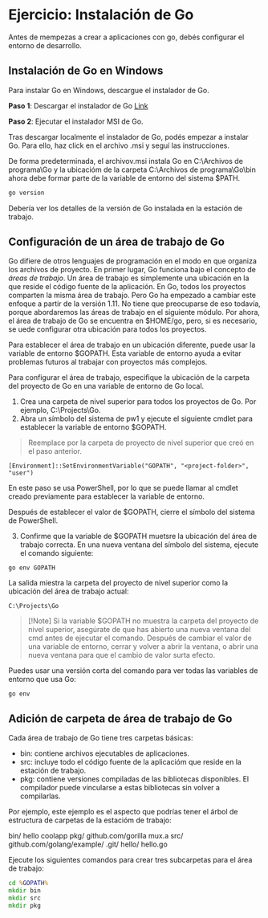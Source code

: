 # Ejercicio: Instalación de Go
Antes de mempezas a crear a aplicaciones con go, debés configurar el entorno de desarrollo.

## Instalación de Go en Windows
Para instalar Go en Windows, descargue el instalador de Go.

**Paso 1**: Descargar el instalador de Go [Link](https://go.dev/dl/)

**Paso 2**: Ejecutar el instalador MSI de Go.

Tras descargar localmente el instalador de Go, podés empezar a instalar Go. Para ello, haz click en el archivo .msi y seguí las instrucciones.

De forma predeterminada, el archivov.msi instala Go en C:\Archivos de programa\Go y la ubicacióm de la carpeta C:\Archivos de programa\Go\bin ahora debe formar parte de la variable de entorno del sistema $PATH.

```cmd
go version
```
Debería ver los detalles de la versión de Go instalada en la estación de trabajo.

## Configuración de un área de trabajo de Go
Go difiere de otros lenguajes de programación en el modo en que organiza los archivos de proyecto. En primer lugar, Go funciona bajo el concepto de *áreas de trabajo*. Un área de trabajo es simplemente una ubicación en la que reside el código fuente de la aplicación. En Go, todos los proyectos comparten la misma área de trabajo. Pero Go ha empezado a cambiar este enfoque a partir de la versión 1.11. No tiene que preocuparse de eso todavía, porque abordaremos las áreas de trabajo en el siguiente módulo. Por ahora, el área de trabajo de Go se encuentra en $HOME/go, pero, si es necesario, se uede configurar otra ubicación para todos los proyectos.

Para establecer el área de trabajo en un ubicación diferente, puede usar la variable de entorno $GOPATH. Esta variable de entorno ayuda a evitar problemas futuros al trabajar con proyectos más complejos.

Para configurar el área de trabajo, especifique la ubicación de la carpeta del proyecto de Go en una variable de entorno de Go local.

1. Crea una carpeta de nivel superior para todos los proyectos de Go. Por ejemplo, C:\Projects\Go.
2. Abra un símbolo del sistema de pw1 y ejecute el siguiente cmdlet para establecer la variable de entorno $GOPATH.

>Reemplace <project-folder> por la carpeta de proyecto de nivel superior que creó en el paso anterior.

```shell
[Environment]::SetEnvironmentVariable("GOPATH", "<project-folder>", "user")
```
En este paso se usa PowerShell, por lo que se puede llamar al cmdlet creado previamente para establecer la variable de entorno.

Después de establecer el valor de $GOPATH, cierre el símbolo del sistema de PowerShell.

3. Confirme que la variable de $GOPATH muetsre la ubicación del área de trabajo correcta. En una nueva ventana del símbolo del sistema, ejecute el comando siguiente:

```shell
go env GOPATH
```
La salida miestra la carpeta del proyecto de nivel superior como la ubicación del área de trabajo actual:

```shell
C:\Projects\Go
```
>[!Note] Si la variable $GOPATH no muestra la carpeta del proyecto de nivel superior, asegúrate de que has abierto una nueva ventana del cmd antes de ejecutar el comando. Después de cambiar el valor de una variable de entorno, cerrar y volver a abrir la ventana, o abrir una nueva ventana para que el cambio de valor surta efecto.

Puedes usar una versión corta del comando para ver todas las variables de entorno que usa Go:

```shell
go env
```
## Adición de carpeta de área de trabajo de Go
Cada área de trabajo de Go tiene tres carpetas básicas:

- bin: contiene archivos ejecutables de aplicaciones.
- src: incluye todo el código fuente de la aplicacióm que reside en la estación de trabajo.
- pkg: contiene versiones compiladas de las bibliotecas disponibles. El compilador puede vincularse a estas bibliotecas sin volver a compilarlas.

Por ejemplo, este ejemplo es el aspecto que podrías tener el árbol de estructura de carpetas de la estacióm de trabajo:

bin/
  hello
  coolapp
pkg/
  github.com/gorilla
    mux.a
src/
  github.com/golang/example/
    .git/
  hello/
     hello.go

Ejecute los siguientes comandos para crear tres subcarpetas para el área de trabajo:

```cmd
cd %GOPATH%
mkdir bin
mkdir src
mkdir pkg
```